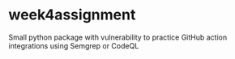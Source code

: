 # week4assignment
Small python package with vulnerability to practice GitHub action integrations using Semgrep or CodeQL
